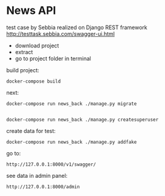 # News API

test case by Sebbia realized on Django REST framework
http://testtask.sebbia.com/swagger-ui.html

* download project
* extract
* go to project folder in terminal

build project:

    docker-compose build


next:

    docker-compose run news_back ./manage.py migrate


    docker-compose run news_back ./manage.py createsuperuser


create data for test:

    docker-compose run news_back ./manage.py addfake
    
go to:
    
    http://127.0.0.1:8000/v1/swagger/


see data in admin panel:
    
    http://127.0.0.1:8000/admin